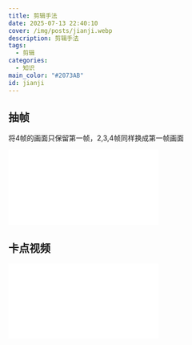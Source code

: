 ```yaml
---
title: 剪辑手法
date: 2025-07-13 22:40:10
cover: /img/posts/jianji.webp
description: 剪辑手法
tags:
  - 剪辑
categories:
  - 知识
main_color: "#2073AB"
id: jianji
---
```


## 抽帧
将4帧的画面只保留第一帧，2,3,4帧同样换成第一帧画面
<iframe class="bilibili" src="//player.bilibili.com/player.html?isOutside=true&aid=113967879951105&bvid=BV1M9NgeLEVS&cid=28280553544&p=1&autoplay=0&high_quality=1" scrolling="no" border="0" frameborder="no" framespacing="0" allowfullscreen="true" sandbox="allow-top-navigation allow-same-origin allow-forms allow-scripts" > </iframe>

## 卡点视频
<iframe class="bilibili" src="//player.bilibili.com/player.html?isOutside=true&aid=826541207&bvid=BV13u4y1f79Y&cid=1143164827&p=1&autoplay=0&high_quality=1" scrolling="no" border="0" frameborder="no" framespacing="0" allowfullscreen="true" sandbox="allow-top-navigation allow-same-origin allow-forms allow-scripts" > </iframe>

